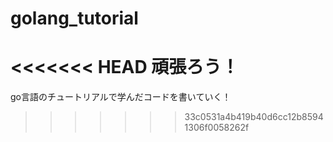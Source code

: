 # golang_tutorial

<<<<<<< HEAD
頑張ろう！
=======
go言語のチュートリアルで学んだコードを書いていく！
>>>>>>> 33c0531a4b419b40d6cc12b85941306f0058262f
